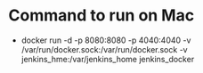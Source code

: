 # Command to run on Mac

* docker run -d -p 8080:8080 -p 4040:4040 -v /var/run/docker.sock:/var/run/docker.sock -v jenkins_hme:/var/jenkins_home jenkins_docker
